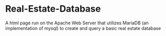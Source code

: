 # Real-Estate-Database
A html page run on the Apache Web Server that utilizes MariaDB (an implementation of mysql) to create and query a basic real estate database
